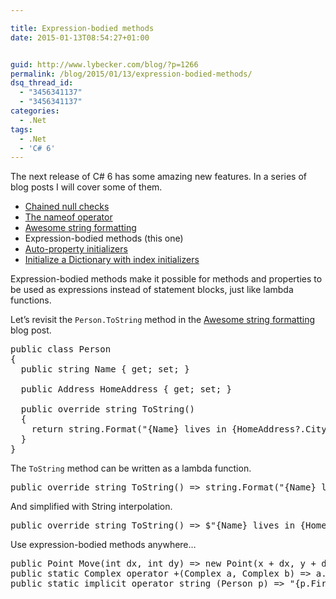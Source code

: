 ```yaml
---

title: Expression-bodied methods
date: 2015-01-13T08:54:27+01:00


guid: http://www.lybecker.com/blog/?p=1266
permalink: /blog/2015/01/13/expression-bodied-methods/
dsq_thread_id:
  - "3456341137"
  - "3456341137"
categories:
  - .Net
tags:
  - .Net
  - 'C# 6'
---
```

The next release of C# 6 has some amazing new features. In a series of blog posts I will cover some of them.

  * [Chained null checks](/blog/2015/01/06/chained-null-checks/ "Chained null checks blog post by Anders Lybecker")
  * [The nameof operator](/blog/2015/01/08/the-nameof-operator/ "The nameof operator blog post by Anders Lybecker")
  * [Awesome string formatting](/blog/2015/01/09/awesome-string-formatting/ "Awesome string formatting blog post by Anders Lybecker")
  * Expression-bodied methods (this one)
  * [Auto-property initializers](/blog/2015/01/15/auto-property-initializers/ "Auto-property initializers blog post by Anders Lybecker")
  * [Initialize a Dictionary with index initializers](/blog/2015/01/19/initialize-a-dictionary-with-index-initializers/ "Initialize a Dictionary with index initializers blog post by Anders Lybecker")

Expression-bodied methods make it possible for methods and properties to be used as expressions instead of statement blocks, just like lambda functions.

Let’s revisit the `Person.ToString` method in the [Awesome string formatting](/blog/2015/01/09/awesome-string-formatting/ "Awesome string formatting blog post by Anders Lybecker") blog post.

<pre class="brush: csharp; title: ; notranslate" title="">public class Person
{
  public string Name { get; set; }

  public Address HomeAddress { get; set; }

  public override string ToString()
  {
    return string.Format("{Name} lives in {HomeAddress?.City ?? "City unknown"}.");
  }
}
</pre>

The `ToString` method can be written as a lambda function.

<pre class="brush: csharp; title: Expression-bodied method with String interpolation; notranslate" title="Expression-bodied method with String interpolation">public override string ToString() =&gt; string.Format("{Name} lives in {HomeAddress?.City ?? "City unknown"}.");
</pre>

And simplified with String interpolation.

<pre class="brush: csharp; title: Expression-bodied method with String interpolation and inferred string.Format; notranslate" title="Expression-bodied method with String interpolation and inferred string.Format">public override string ToString() =&gt; $"{Name} lives in {HomeAddress?.City ?? "City unknown"}.
</pre>

Use expression-bodied methods anywhere…

<pre class="brush: csharp; title: ; notranslate" title="">public Point Move(int dx, int dy) =&gt; new Point(x + dx, y + dy);
public static Complex operator +(Complex a, Complex b) =&gt; a.Add(b);
public static implicit operator string (Person p) =&gt; "{p.First} {p.Last}";
</pre>
